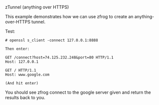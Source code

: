 zTunnel (anything over HTTPS)

This example demonstrates how we can use zfrog to create an
anything-over-HTTPS tunnel.

Test:

	# openssl s_client -connect 127.0.0.1:8888

	Then enter:

	GET /connect?host=74.125.232.248&port=80 HTTP/1.1
	Host: 127.0.0.1

	GET / HTTP/1.1
	Host: www.google.com

	(And hit enter)


You should see zfrog connect to the google server given and
return the results back to you.

